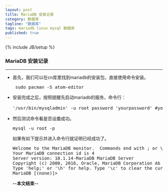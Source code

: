 ```yaml
---
layout: post
title: MariaDB 安装记录
category: 数据库
tagline: "数据库"
tags: mariadb linux mysql 数据库
published: true
---
```

{% include JB/setup %}
### MariaDB 安装记录
---
- 首先，我们可以在cn库里找到mariadb的安装包，直接使用命令安装。
  <pre class="prettyprint linenums">
   sudo pacman -S atom-editor</pre>
- 安装完成之后，按照提醒先启动mariadb的服务，命令行：
  <pre class="prettyprint linenums">
  '/usr/bin/mysqladmin' -u root password 'yourpassword' #yourpassword为自己的密码</pre>
- 然后测试命令看是否设置成功。
  <pre class="prettyprint linenums">
  mysql -u root -p</pre>
  如果有如下提示并进入命令行就证明已经成功了。
  <pre class="prettyprint linenums">
  Welcome to the MariaDB monitor.  Commands end with ; or \g.
  Your MariaDB connection id is 4
  Server version: 10.1.14-MariaDB MariaDB Server
  Copyright (c) 2000, 2016, Oracle, MariaDB Corporation Ab and others.
  Type 'help;' or '\h' for help. Type '\c' to clear the current input statement.
  MariaDB [(none)]></pre>
  
  **--本文结束--**  
  
